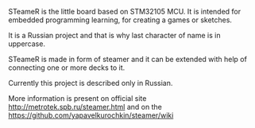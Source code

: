  STeameR is the little board based on STM32105 MCU.
 It is intended for embedded programming learning, for creating a 
 games or sketches.

 It is a Russian project and that is why last character of name is in uppercase.

 STeameR is made in form of steamer and it can be extended with help 
 of connecting one or more decks to it.

 Currently this project is described only in Russian.

 More information is present on official site http://metrotek.spb.ru/steamer.html
 and on the https://github.com/yapavelkurochkin/steamer/wiki
 
